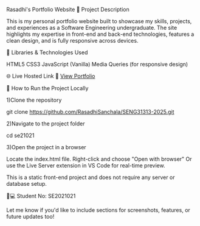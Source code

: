 Rasadhi's Portfolio Website
📌 Project Description

This is my personal portfolio website built to showcase my skills, projects, and experiences as a Software Engineering undergraduate. The site highlights my expertise in front-end and back-end technologies, features a clean design, and is fully responsive across devices.

🧰 Libraries & Technologies Used

HTML5
CSS3
JavaScript (Vanilla)
Media Queries (for responsive design)

🌐 Live Hosted Link
🔗 [View Portfolio](https://keen-unicorn-2f4501.netlify.app/)

🚀 How to Run the Project Locally

1)Clone the repository

git clone https://github.com/RasadhiSanchala/SENG31313-2025.git

2)Navigate to the project folder

cd se21021

3)Open the project in a browser

Locate the index.html file.
Right-click and choose "Open with browser"
Or use the Live Server extension in VS Code for real-time preview.

This is a static front-end project and does not require any server or database setup.

👩💻 Student No: SE2021021

Let me know if you'd like to include sections for screenshots, features, or future updates too!

